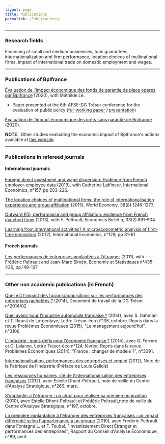 ```yaml
---
layout: page
title: Publications
permalink: /Publications/
---
```



---



### Research fields

Financing of small and medium businesses, loan guarantees, internationalization and firm performance, location choices of multinational firms, impact of international trade on domestic employment and wages.




---
### Publications of Bpifrance

[Évaluation de l'impact économique des fonds de garantie de place opérés par Bpifrance](https://www.bpifrance.fr/A-la-une/Dossiers/Impact-de-Bpifrance/Garantie-de-credit-bancaire-evaluation-de-l-impact-des-fonds-de-garantie-de-place) (2020), with Mathilde Lê.
- Paper presented at the 6th AFSE-DG Trésor conference for the evaluation of public policy ([full working paper](https://www.afse.fr/global/gene/link.php?doc_id=422&fg=1) / [presentation](https://www.afse.fr/global/gene/link.php?doc_id=421&fg=1))

[Évaluation de l'impact économique des prêts sans garantie de Bpifrance](https://www.bpifrance.fr/A-la-une/Dossiers/Impact-de-Bpifrance/Prets-sans-garantie-de-Bpifrance-evaluation-de-leur-impact-economique) (2020).

**NOTE** : Other studies evaluating the economic impact of Bpifrance's actions available at [this website](https://www.bpifrance.fr/A-la-une/Dossiers/Impact-de-Bpifrance).




---
### Publications in refereed journals

#### International journals

[Foreign direct investment and wage dispersion: Evidence from French employer-employee data](https://www.sciencedirect.com/science/article/abs/pii/S2110701718300507) (2019), with Catherine Laffineur, International Economics, n°157, pp 203-226.

[The location choices of multinational firms: the role of internationalisation experience and group affiliation](http://onlinelibrary.wiley.com/doi/10.1111/twec.12186/abstract) (2015), World Economy, 38(8):1246-1277.

[Outward FDI, performance and group affiliation: evidence from French matched firms](http://www.accessecon.com/Pubs/EB/2013/Volume33/EB-13-V33-I2-P86.pdf) (2013), with F. Peltrault, Economics Bulletin, 33(2):891-904

[Learning from international activities? A microeconometric analysis of first-time innovators](https://docs.google.com/file/d/0B5Iu01HcHdqtNmJMRm1PQXZZLUU/edit?usp=sharing) (2012), International Economics, n°129, pp 31-61


#### French journals

[Les performances de entreprises implantées à l'étranger](https://www.insee.fr/fr/statistiques/fichier/1377482/es435i.pdf)  (2011), with Frédéric Peltrault and Jean-Marc Siroën, Economie et Statistiques n°435-436, pp.149-167




---
### Other non academic publications (in French)

[Quel est l'impact des fusions/acquisitions sur les performances des entreprises rachetées ?](https://www.tresor.economie.gouv.fr/Articles/2e7cc05b-4ea6-4e10-a5b8-cc586b243ebf/files/24ec9f10-bfbe-4179-8ea6-4a2cc989a245) (2014), Document de travail de la DG Trésor n°2014/02.

[Quel avenir pour l'industrie automobile française ?](https://www.tresor.economie.gouv.fr/Articles/233b673c-b8b4-4c2e-9958-eb4a6718243f/files/c963593e-7070-4c75-95c3-a512a2382d47) (2014), avec S. Dahmani et T. Rioust de Largentaye, Lettre Trésor-éco n°138, octobre. Repris dans la revue Problèmes Économiques (2015), "Le management aujourd'hui", n°3106.

[L'industrie : quels défis pour l'économie française ?](https://www.tresor.economie.gouv.fr/Articles/a1dcd5b0-99ef-4e02-ae88-c0443b85ddf9/files/7ef7116b-5df4-45a4-98dc-73ce9a85f51e) (2014), avec G. Ferrero et G. Lalanne, Lettre Trésor-éco n°124, février. Repris dans la revue Problèmes Économiques (2014), "France : changer de modèle ?", n°3091.

[Internationalisation, performances des entreprises et emploi](https://www.la-fabrique.fr/wp-content/uploads/2012/09/N2-Internationalisation-performances-des-entreprises-et-emploi.pdf) (2012), Note de la Fabrique de l’Industrie (Préface de Louis Gallois)

[Les ressources humaines, clé de l'internationalisation des entreprises françaises](http://archives.strategie.gouv.fr/cas/system/files/2012-03-13-rhinternationalisationemploi-na269-web.pdf) (2012), avec Estelle Dhont-Peltrault, note de veille du Centre d'Analyse Stratégique, n°269, mars.

[S'implanter à l'étranger : un atout pour réaliser sa première innovation](http://archives.strategie.gouv.fr/cas/system/files/na-ecofinances-197-innovationpme.pdf) (2010), avec Estelle Dhont-Peltrault et Frédéric Peltrault,note de veille du Centre d'Analyse Stratégique, n°197, octobre.

[La première implantation à l'étranger des entreprises françaises : un impact différentié selon l'appartenance à un groupe](http://www.cae-eco.fr/IMG/pdf/089.pdf) (2010), avec Frédéric Peltrault, dans Fontagné L. et F. Toubal, "Investissement Direct Étranger et performances des entreprises", Rapport du Conseil d'Analyse Économique, n°89, avril.
